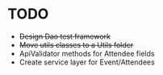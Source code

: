 # TODO
* ~~Design Dao test framework~~
* ~~Move utils classes to a Utils folder~~
* ApiValidator methods for Attendee fields
* Create service layer for Event/Attendees
